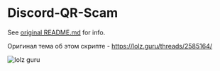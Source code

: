 # Discord-QR-Scam
See [original README.md](https://github.com/NightfallGT/Discord-QR-Scam) for info.

Оригинал тема об этом скрипте - https://lolz.guru/threads/2585164/

![lolz guru](https://user-images.githubusercontent.com/55065112/123018211-d41c0400-d3d6-11eb-99dc-7afd99ac3343.png)
